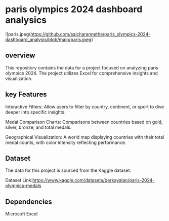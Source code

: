 
# paris olympics 2024 dashboard analysics

![paris.jpeg(https://github.com/saicharannetha/paris_olympics-2024-dashboard_analysis/blob/main/paris.jpeg)

## overview
This repository contains the  data for a project focused on analyzing paris olympics 2024. The project utilizes Excel for comprehensive insights and visualization.
## key Features
 Interactive Filters: Allow users to filter by country, continent, or sport to dive deeper into specific insights.
 
Medal Comparison Charts: Comparisons between countries based on gold, silver, bronze, and total medals.

Geographical Visualization: A world map displaying countries with their total medal counts, with color intensity reflecting performance.
## Dataset
The data for this project is sourced from the Kaggle dataset.

Dataset Link:https://www.kaggle.com/datasets/berkayalan/paris-2024-olympics-medals
## Dependencies
Microsoft Excel
